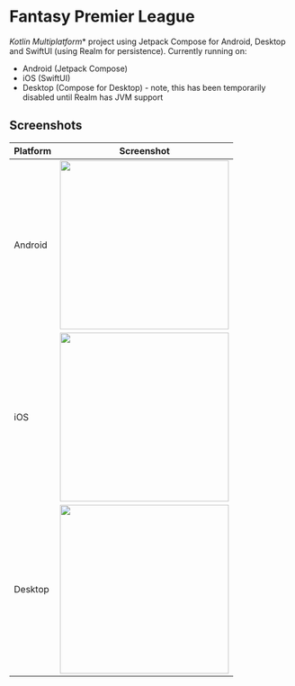 # Fantasy Premier League

*Kotlin Multiplatform** project using Jetpack Compose for Android, Desktop and SwiftUI (using Realm for persistence). Currently running on:
* Android (Jetpack Compose)
* iOS (SwiftUI)
* Desktop (Compose for Desktop) - note, this has been temporarily disabled until Realm has JVM support


## Screenshots
|Platform|Screenshot|
|---|---|
|Android|<img src="/art/screenshot1.png?raw=true" width=300/>|
|iOS|<img src="/art/screenshot2.png?raw=true" width=300/>|
|Desktop|<img src="/art/screenshot3.png?raw=true" width=300/>|
